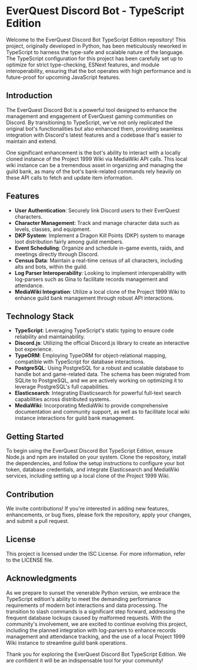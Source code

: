 # EverQuest Discord Bot - TypeScript Edition

Welcome to the EverQuest Discord Bot TypeScript Edition repository! This project, originally developed in Python, has been meticulously reworked in TypeScript to harness the type-safe and scalable nature of the language. The TypeScript configuration for this project has been carefully set up to optimize for strict type-checking, ESNext features, and module interoperability, ensuring that the bot operates with high performance and is future-proof for upcoming JavaScript features.

## Introduction

The EverQuest Discord Bot is a powerful tool designed to enhance the management and engagement of EverQuest gaming communities on Discord. By transitioning to TypeScript, we've not only replicated the original bot's functionalities but also enhanced them, providing seamless integration with Discord's latest features and a codebase that's easier to maintain and extend.

One significant enhancement is the bot's ability to interact with a locally cloned instance of the Project 1999 Wiki via MediaWiki API calls. This local wiki instance can be a tremendous asset in organizing and managing the guild bank, as many of the bot's bank-related commands rely heavily on these API calls to fetch and update item information.

## Features

- **User Authentication**: Securely link Discord users to their EverQuest characters.
- **Character Management**: Track and manage character data such as levels, classes, and equipment.
- **DKP System**: Implement a Dragon Kill Points (DKP) system to manage loot distribution fairly among guild members.
- **Event Scheduling**: Organize and schedule in-game events, raids, and meetings directly through Discord.
- **Census Data**: Maintain a real-time census of all characters, including alts and bots, within the guild.
- **Log Parser Interoperability**: Looking to implement interoperability with log-parsers such as Gina to facilitate records management and attendance.
- **MediaWiki Integration**: Utilize a local clone of the Project 1999 Wiki to enhance guild bank management through robust API interactions.

## Technology Stack

- **TypeScript**: Leveraging TypeScript's static typing to ensure code reliability and maintainability.
- **Discord.js**: Utilizing the official Discord.js library to create an interactive bot experience.
- **TypeORM**: Employing TypeORM for object-relational mapping, compatible with TypeScript for database interactions.
- **PostgreSQL**: Using PostgreSQL for a robust and scalable database to handle bot and game-related data. The schema has been migrated from SQLite to PostgreSQL, and we are actively working on optimizing it to leverage PostgreSQL's full capabilities.
- **Elasticsearch**: Integrating Elasticsearch for powerful full-text search capabilities across distributed systems.
- **MediaWiki**: Incorporating MediaWiki to provide comprehensive documentation and community support, as well as to facilitate local wiki instance interactions for guild bank management.

## Getting Started

To begin using the EverQuest Discord Bot TypeScript Edition, ensure Node.js and npm are installed on your system. Clone the repository, install the dependencies, and follow the setup instructions to configure your bot token, database credentials, and integrate Elasticsearch and MediaWiki services, including setting up a local clone of the Project 1999 Wiki.

## Contribution

We invite contributions! If you're interested in adding new features, enhancements, or bug fixes, please fork the repository, apply your changes, and submit a pull request.

## License

This project is licensed under the ISC License. For more information, refer to the LICENSE file.

## Acknowledgments

As we prepare to sunset the venerable Python version, we embrace the TypeScript edition's ability to meet the demanding performance requirements of modern bot interactions and data processing. The transition to slash commands is a significant step forward, addressing the frequent database lockups caused by malformed requests. With the community's involvement, we are excited to continue evolving this project, including the planned integration with log-parsers to enhance records management and attendance tracking, and the use of a local Project 1999 Wiki instance to streamline guild bank operations.

Thank you for exploring the EverQuest Discord Bot TypeScript Edition. We are confident it will be an indispensable tool for your community!
